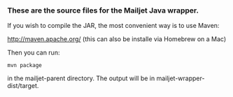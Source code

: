 ### These are the source files for the Mailjet Java wrapper.

If you wish to compile the JAR, the most convenient way is to use Maven:

http://maven.apache.org/ (this can also be installe via Homebrew on a Mac)

Then you can run:

```shell
mvn package
```

in the mailjet-parent directory. The output will be in mailjet-wrapper-dist/target.

